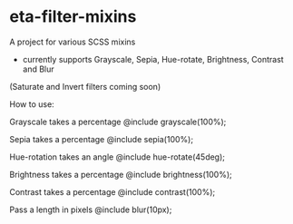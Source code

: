 eta-filter-mixins
=================

A project for various SCSS mixins 

- currently supports Grayscale, Sepia, Hue-rotate, Brightness, Contrast and Blur

(Saturate and Invert filters coming soon)


How to use:

Grayscale takes a percentage
@include grayscale(100%);

Sepia takes a percentage
@include sepia(100%);

Hue-rotation takes an angle
@include hue-rotate(45deg);

Brightness takes a percentage
@include brightness(100%);

Contrast takes a percentage
@include contrast(100%);

Pass a length in pixels
@include blur(10px);
